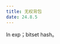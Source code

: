 ```yaml
---
title: 无权背包
date: 24.8.5
---
```


ln exp；bitset hash。
<!--stackedit_data:
eyJoaXN0b3J5IjpbLTM3OTAwNjg2XX0=
-->